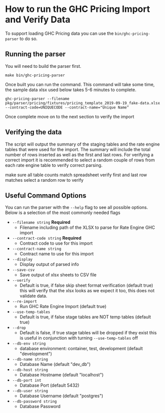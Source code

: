 # How to run the GHC Pricing Import and Verify Data

To support loading GHC Pricing data you can use the `bin/ghc-pricing-parser` to do so.

## Running the parser

You will need to build the parser first.

```
make bin/ghc-pricing-parser
```

Once built you can run the command. This command will take some time, the sample data xlsx used below takes 5-6 minutes to complete.

```
ghc-pricing-parser --filename pkg/parser/pricing/fixtures/pricing_template_2019-09-19_fake-data.xlsx --contract-code=UNIQUECODE --contract-name="Unique Name"
```

Once complete move on to the next section to verify the import

## Verifying the data

The script will output the summary of the staging tables and the rate engine tables that were used for the import. The summary will include the total number of rows inserted as well as the first and last rows. For verifying a correct import it is recommended to select a random couple of rows from each rate engine table to verify correct parsing.

make sure all table counts match spreadsheet
verify first and last row matches
select a random row to verify

## Useful Command Options

You can run the parser with the `--help` flag to see all possible options. Below is a selection of the most commonly needed flags

* `--filename string` **Required**
  * Filename including path of the XLSX to parse for Rate Engine GHC import
* `--contract-code string` **Required**
  * Contract code to use for this import
* `--contract-name string`
  * Contract name to use for this import
* `--display`
  * Display output of parsed info
* `--save-csv`
  * Save output of xlsx sheets to CSV file
* `--verify`
  * Default is true, if false skip sheet format verification (default true) this will verify that the xlsx looks as we expect it too, this does not validate data.
* `--re-import`
  * Run GHC Rate Engine Import (default true)
* `--use-temp-tables`
  * Default is true, if false stage tables are NOT temp tables (default true)
* `--drop`
  * Default is false, if true stage tables will be dropped if they exist this is useful in conjunction with turning `--use-temp-tables` off
* `--db-env string`
  * database environment: container, test, development (default "development")
* `--db-name string`
  * Database Name (default "dev_db")
* `--db-host string`
  * Database Hostname (default "localhost")
* `--db-port int`
  * Database Port (default 5432)
* `--db-user string`
  * Database Username (default "postgres")
* `--db-password string`
  * Database Password
